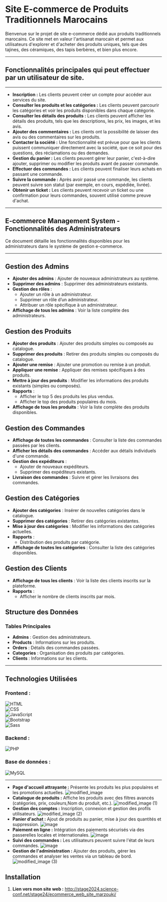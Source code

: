 # Site E-commerce de Produits Traditionnels Marocains

Bienvenue sur le projet de site e-commerce dédié aux produits traditionnels marocains. Ce site met en valeur l'artisanat marocain et permet aux utilisateurs d'explorer et d'acheter des produits uniques, tels que des tajines, des céramiques, des tapis berbères, et bien plus encore.

---

## Fonctionnalités principales qui peut effectuer par un utilisateur de site.
---
- **Inscription :** Les clients peuvent créer un compte pour accéder aux services du site.
- **Consulter les produits et les catégories :** Les clients peuvent parcourir les catégories et voir les produits disponibles dans chaque catégorie.
- **Consulter les détails des produits :** Les clients peuvent afficher les détails des produits, tels que les descriptions, les prix, les images, et les avis.
- **Ajouter des commentaires :** Les clients ont la possibilité de laisser des avis ou des commentaires sur les produits.
- **Contacter la société :** Une fonctionnalité est prévue pour que les clients puissent communiquer directement avec la société, que ce soit pour des questions, des réclamations ou des demandes.
- **Gestion du panier :** Les clients peuvent gérer leur panier, c'est-à-dire ajouter, supprimer ou modifier les produits avant de passer commande.
- **Effectuer des commandes :** Les clients peuvent finaliser leurs achats en passant une commande.
- **Suivre la commande :** Après avoir passé une commande, les clients peuvent suivre son statut (par exemple, en cours, expédiée, livrée).
- **Obtenir un ticket :** Les clients peuvent recevoir un ticket ou une confirmation pour leurs commandes, souvent utilisé comme preuve d'achat.
---
## E-commerce Management System - Fonctionnalités des Administrateurs
Ce document détaille les fonctionnalités disponibles pour les administrateurs dans le système de gestion e-commerce.

---

## Gestion des Admins

- **Ajouter des admins** : Ajouter de nouveaux administrateurs au système.
- **Supprimer des admins** : Supprimer des administrateurs existants.
- **Gestion des rôles** :
  - Ajouter un rôle à un administrateur.
  - Supprimer un rôle d’un administrateur.
  - Attribuer un rôle spécifique à un administrateur.
- **Affichage de tous les admins** : Voir la liste complète des administrateurs.



## Gestion des Produits

- **Ajouter des produits** : Ajouter des produits simples ou composés au catalogue.
- **Supprimer des produits** : Retirer des produits simples ou composés du catalogue.
- **Ajouter une remise** : Ajouter une promotion ou remise à un produit.
- **Appliquer une remise** : Appliquer des remises spécifiques à des produits.
- **Mettre à jour des produits** : Modifier les informations des produits existants (simples ou composés).
- **Rapports** :
  - Afficher le top 5 des produits les plus vendus.
  - Afficher le top des produits populaires du mois.
- **Affichage de tous les produits** : Voir la liste complète des produits disponibles.



## Gestion des Commandes

- **Affichage de toutes les commandes** : Consulter la liste des commandes passées par les clients.
- **Afficher les détails des commandes** : Accéder aux détails individuels d'une commande.
- **Gestion des expéditeurs** :
  - Ajouter de nouveaux expéditeurs.
  - Supprimer des expéditeurs existants.
- **Livraison des commandes** : Suivre et gérer les livraisons des commandes.



## Gestion des Catégories

- **Ajouter des catégories** : Insérer de nouvelles catégories dans le catalogue.
- **Supprimer des catégories** : Retirer des catégories existantes.
- **Mise à jour des catégories** : Modifier les informations des catégories actuelles.
- **Rapports** :
  - Distribution des produits par catégorie.
- **Affichage de toutes les catégories** : Consulter la liste des catégories disponibles.



## Gestion des Clients

- **Affichage de tous les clients** : Voir la liste des clients inscrits sur la plateforme.
- **Rapports** :
  - Afficher le nombre de clients inscrits par mois.



## Structure des Données

### Tables Principales
- **Admins** : Gestion des administrateurs.
- **Products** : Informations sur les produits.
- **Orders** : Détails des commandes passées.
- **Categories** : Organisation des produits par catégories.
- **Clients** : Informations sur les clients.

---

## Technologies Utilisées

### Frontend : 
![HTML](https://img.shields.io/badge/-HTML-%23E34F26?style=flat-square&logo=html5&logoColor=ffffff)  
![CSS](https://img.shields.io/badge/-CSS-%231572B6?style=flat-square&logo=css3&logoColor=ffffff)  
![JavaScript](https://img.shields.io/badge/-JavaScript-%23F7DF1E?style=flat-square&logo=javascript&logoColor=000000)  
![Bootstrap](https://img.shields.io/badge/-Bootstrap-%23563D7C?style=flat-square&logo=bootstrap&logoColor=ffffff)  
![Sass](https://img.shields.io/badge/-Sass-%23CC6699?style=flat-square&logo=sass&logoColor=ffffff)
### Backend :
![PHP](https://img.shields.io/badge/-PHP-%23777BB4?style=flat-square&logo=php&logoColor=ffffff)
### Base de données :
![MySQL](https://img.shields.io/badge/-MySQL-%234479A1?style=flat-square&logo=mysql&logoColor=ffffff)


---

- **Page d'accueil attrayante :** Présente les produits les plus populaires et les promotions actuelles.
  ![modified_image](https://github.com/user-attachments/assets/8678c258-2410-424e-b24e-33c94145d6fa)
- **Catalogue de produits :** Affiche les produits avec des filtres avancés (catégories, prix, couleurs,Nom du produit, etc.).
  ![modified_image (1)](https://github.com/user-attachments/assets/ca6ec81b-3ef3-4063-9ebe-23dbc97d0136)
- **Gestion des comptes :** Inscription, connexion et gestion des profils utilisateurs.
  ![modified_image (2)](https://github.com/user-attachments/assets/cd7b6fb5-3b50-4088-8b17-24399bffcefd)
- **Panier d'achat :** Ajout de produits au panier, mise à jour des quantités et suppression.
  ![image](https://github.com/user-attachments/assets/8e58885a-f87c-4afb-86ab-51a74fc8566d)
- **Paiement en ligne :** Intégration des paiements sécurisés via des passerelles locales et internationales.
  ![image](https://github.com/user-attachments/assets/3e349393-2ddb-40df-9d65-91a6a4bfa55e)
- **Suivi des commandes :** Les utilisateurs peuvent suivre l'état de leurs commandes.
  ![image](https://github.com/user-attachments/assets/d3ecfb7f-b1d1-4c78-a8ae-552c336155fb)
- **Gestion de l'administration :** Ajouter des produits, gérer les commandes et analyser les ventes via un tableau de bord.
![modified_image (3)](https://github.com/user-attachments/assets/d4314437-9306-4881-b0b3-372b503cf12e)
## Installation

1. **Lien vers mon site web :**
   http://stage2024.science-conf.net/stage24/ecommerce_web_site_marzouki/

